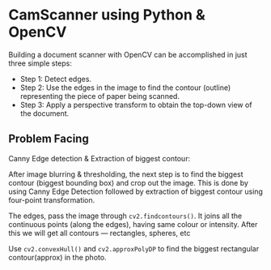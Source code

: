 # CamScanner using Python & OpenCV

Building a document scanner with OpenCV can be accomplished in just three simple steps:

- Step 1: Detect edges.
- Step 2: Use the edges in the image to find the contour (outline) representing the piece of paper being scanned.
- Step 3: Apply a perspective transform to obtain the top-down view of the document.


## Problem Facing

Canny Edge detection & Extraction of biggest contour:

After image blurring & thresholding, the next step is to find the biggest contour (biggest bounding box) and crop out the image. This is done by using Canny Edge Detection followed by extraction of biggest contour using four-point transformation.

The edges, pass the image through `cv2.findcontours()`. It joins all the continuous points (along the edges), having same colour or intensity. After this we will get all contours — rectangles, spheres, etc

Use `cv2.convexHull()` and `cv2.approxPolyDP` to find the biggest rectangular contour(approx) in the photo.
